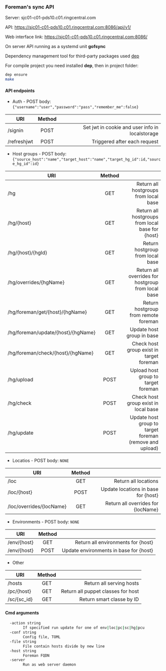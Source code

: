 ### Foreman's sync API
Server: sjc01-c01-pds10.c01.ringcentral.com

API: https://sjc01-c01-pds10.c01.ringcentral.com:8086/api/v1/

Web interface link: https://sjc01-c01-pds10.c01.ringcentral.com:8086/ 

On server API running as a systemd unit **gofsync**

Dependency management tool for third-party packages used [dep](https://github.com/golang/dep)

For compile project you need installed **dep**, then in project folder:
```bash
dep ensure
make
```

#### API endpoints
- Auth - POST body: ``{"username":"user","password":"pass","remember_me":false}``

| URI           | Method           |   |
| ------------- |:-------------:| -----:|
| /signin      | POST | Set jwt in cookie and user info in localstorage |
| /refreshjwt  | POST | Triggered after each request  |
- Host groups - POST body: ``{"source_host":"name","target_host":"name","target_hg_id":id,"source_hg_id":id}``

| URI                    | Method           |   |
| -----------------------|:-------------:| -----:|
| /hg                    |   GET         | Return all hostgroups from local base      |
| /hg/{host}             |   GET         | Return all hostgroups from local base for {host}      |
| /hg/{host}/{hgId}    |   GET         | Return hostgroup from local base    |
| /hg/overrides/{hgName}    |   GET         | Return all overrides for hostgroup from local base     |
| /hg/foreman/get/{host}/{hgName}    |   GET         | Return hostgroup from remote foreman     |
| /hg/foreman/update/{host}/{hgName}    |   GET         | Update host group in base     |
| /hg/foreman/check/{host}/{hgName}    |   GET         | Check host group exist in target foreman     |
| /hg/upload    |   POST         | Upload host group to target foreman     |
| /hg/check    |   POST         | Check host group exist in local base    |
| /hg/update    |   POST         | Update host group to target foreman (remove and upload)       |

- Locatios - POST body: ``NONE``

| URI                    | Method           |   |
| -----------------------|:-------------:| -----:|
| /loc                    |   GET         | Return all locations      |
| /loc/{host}             | POST | Update locations in base for {host} |
| /loc/overrides/{locName}                  |   GET         | Return all overrides for {locName}    |

- Environments - POST body: ``NONE``

| URI                    | Method           |   |
| -----------------------|:-------------:| -----:|
| /env/{host}                |   GET         | Return all environments for {host}      | 
| /env/{host}                |   POST         | Update environments in base for {host}      | 

- Other

| URI                    | Method           |   |
| -----------------------|:-------------:| -----:|
| /hosts                    |   GET         | Return all serving hosts      |
| /pc/{host}                    |   GET         | Return all puppet classes for host      |
| /sc/{sc_id}                    |   GET         | Return smart classe by ID      |


#### Cmd arguments
```bash
  -action string
        If specified run update for one of env|loc|pc|sc|hg|pcu
  -conf string
        Config file, TOML
  -file string
        File contain hosts divide by new line
  -host string
        Foreman FQDN
  -server
        Run as web server daemon
```
